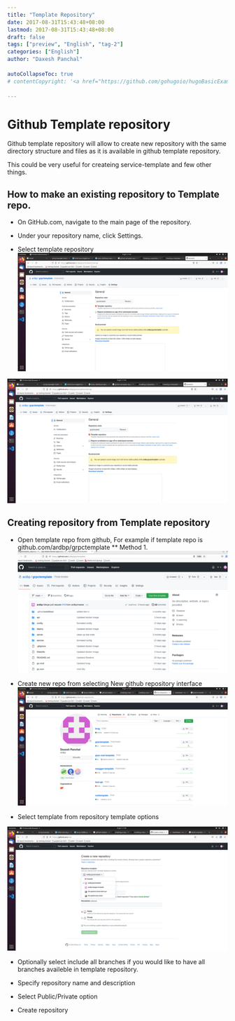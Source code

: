 ```yaml
---
title: "Template Repository"
date: 2017-08-31T15:43:48+08:00
lastmod: 2017-08-31T15:43:48+08:00
draft: false
tags: ["preview", "English", "tag-2"]
categories: ["English"]
author: "Daxesh Panchal"

autoCollapseToc: true
# contentCopyright: '<a href="https://github.com/gohugoio/hugoBasicExample" rel="noopener" target="_blank">See origin</a>'

---
```


# **Github Template repository**
Github template repository will allow to create new repository with the same directory structure and files as it is available in github template repository.

This could be very useful for createing service-template and few other things.

## **How to make an existing repository to Template repo.**

* On GitHub.com, navigate to the main page of the repository.
  
* Under your repository name, click Settings. 
  
* Select template repository
![Screenshot1](images/templaterepo01.png)

![Scenario 1: Across columns](images/templaterepo01.png)

## **Creating repository from Template repository**

* Open template repo from github, For example if template repo is github.com/ardbp/grpctemplate
** Method 1. 
![Screenshot2](images/templaterepo04.png)

* Create new repo from selecting New github repository interface  
![Screenshot2](images/templaterepo02.png)

* Select template from repository template options

![Screenshot3](images/templaterepo03.png)

* Optionally select include all branches if you would like to have all branches availeble in template repository.
  
* Specify repository name and description 
  
* Select Public/Private option
  
* Create repository
